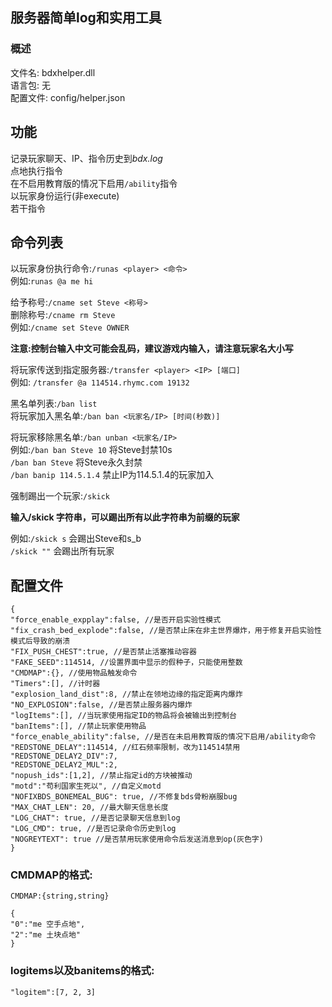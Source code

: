 ## 服务器简单log和实用工具
### 概述
文件名: bdxhelper.dll</br> 
语言包: 无</br>
配置文件: config/helper.json

## 功能
记录玩家聊天、IP、指令历史到*bdx.log*</br>
点地执行指令</br>
在不启用教育版的情况下启用`/ability`指令</br>
以玩家身份运行(非execute)</br>
若干指令

## 命令列表
以玩家身份执行命令:`/runas <player> <命令>`</br>
例如:`runas @a me hi`
 
给予称号:`/cname set Steve <称号>`  
删除称号:`/cname rm Steve`   
例如:`/cname set Steve OWNER`

**注意:控制台输入中文可能会乱码，建议游戏内输入，请注意玩家名大小写**

将玩家传送到指定服务器:`/transfer <player> <IP> [端口]`</br>
例如: `/transfer @a 114514.rhymc.com 19132`

黑名单列表:`/ban list`  
将玩家加入黑名单:`/ban ban <玩家名/IP> [时间(秒数)]`

将玩家移除黑名单:`/ban unban <玩家名/IP>`  
例如:`/ban ban Steve 10` 将Steve封禁10s  
`/ban ban Steve` 将Steve永久封禁  
`/ban banip 114.5.1.4` 禁止IP为114.5.1.4的玩家加入  

强制踢出一个玩家:`/skick`  

**输入/skick 字符串，可以踢出所有以此字符串为前缀的玩家**  

例如:`/skick s` 会踢出Steve和s_b  
`/skick ""` 会踢出所有玩家  

## 配置文件

```
{
"force_enable_expplay":false, //是否开启实验性模式
"fix_crash_bed_explode":false, //是否禁止床在非主世界爆炸，用于修复开启实验性模式后导致的崩溃
"FIX_PUSH_CHEST":true, //是否禁止活塞推动容器
"FAKE_SEED":114514, //设置界面中显示的假种子，只能使用整数
"CMDMAP":{}, //使用物品触发命令
"Timers":[], //计时器
"explosion_land_dist":8, //禁止在领地边缘的指定距离内爆炸
"NO_EXPLOSION":false, //是否禁止服务器内爆炸
"logItems":[], //当玩家使用指定ID的物品将会被输出到控制台
"banItems":[], //禁止玩家使用物品
"force_enable_ability":false, //是否在未启用教育版的情况下启用/ability命令
"REDSTONE_DELAY":114514, //红石频率限制，改为114514禁用
"REDSTONE_DELAY2_DIV":7,
"REDSTONE_DELAY2_MUL":2,
"nopush_ids":[1,2], //禁止指定id的方块被推动
"motd":"苟利国家生死以", //自定义motd
"NOFIXBDS_BONEMEAL_BUG": true, //不修复bds骨粉崩服bug
"MAX_CHAT_LEN": 20, //最大聊天信息长度
"LOG_CHAT": true, //是否记录聊天信息到log
"LOG_CMD": true, //是否记录命令历史到log
"NOGREYTEXT": true //是否禁用玩家使用命令后发送消息到op(灰色字)
}
```

### CMDMAP的格式:

`CMDMAP:{string,string}`

```
{
"0":"me 空手点地",
"2":"me 土块点地"
}
```

### logitems以及banitems的格式:

```
"logitem":[7, 2, 3]
```